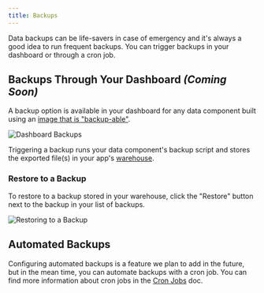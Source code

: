 ```yaml
---
title: Backups
---
```


Data backups can be life-savers in case of emergency and it's always a good idea to run frequent backups. You can trigger backups in your dashboard or through a cron job.

## Backups Through Your Dashboard *(Coming Soon)*
A backup option is available in your dashboard for any data component built using an [image that is "backup-able"](/images/create/#).

![Dashboard Backups](/src-images/dashboard-backup.png)

Triggering a backup runs your data component's backup script and stores the exported file(s) in your app's [warehouse](/app-management/platform-components/#warehouse).

### Restore to a Backup
To restore to a backup stored in your warehouse, click the "Restore" button next to the backup in your list of backups.

![Restoring to a Backup](/src-images/dashboard-backup-restore.png)

## Automated Backups
Configuring automated backups is a feature we plan to add in the future, but in the mean time, you can automate backups with a cron job. You can find more information about cron jobs in the [Cron Jobs](/app-config/cron-jobs/) doc.

